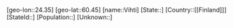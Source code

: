﻿---
location: [60.45,24.35]
type: City
tags:
- geo/City


SpocWebEntityId: 35285
isDeleted: false
confidential: public

---
[geo-lon::24.35]
[geo-lat::60.45]
[name::Vihti]
[State::]
[Country::[[Finland]]]
[StateId::]
[Population::]
[Unknown::]

